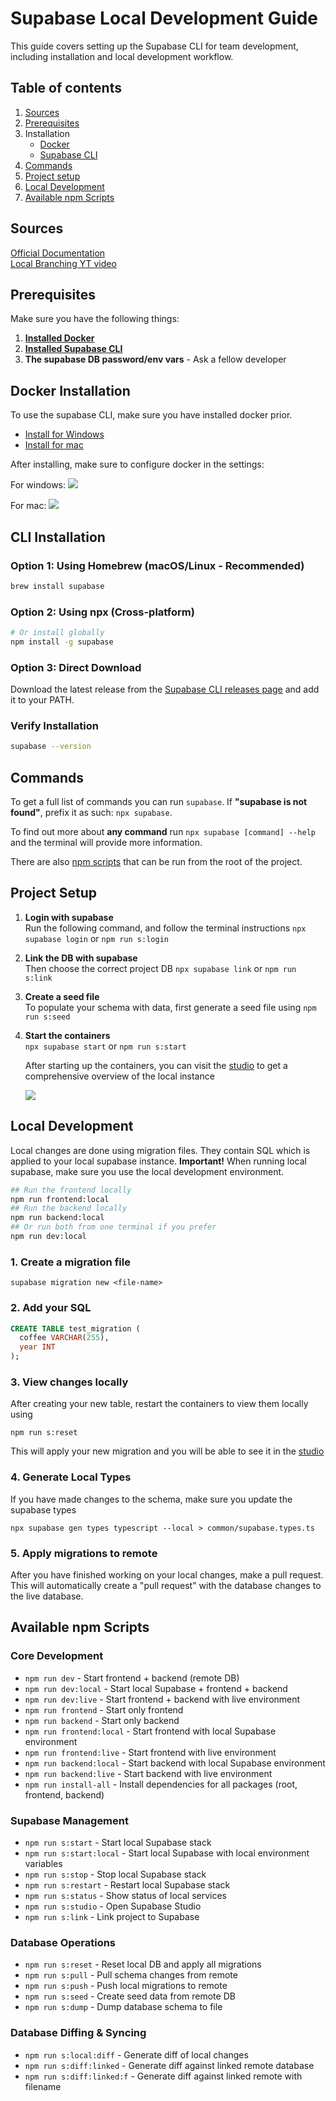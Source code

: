 # Supabase Local Development Guide
This guide covers setting up the Supabase CLI for team development, including installation and local development workflow.

## Table of contents

1. [Sources](#sources)
1. [Prerequisites](#prerequisites)
1. Installation
   - [Docker](#docker-installation)
   - [Supabase CLI](#cli-installation)
1. [Commands](#commands)
1. [Project setup](#project-setup)
1. [Local Development](#local-development)
1. [Available npm Scripts](#available-npm-scripts)

## Sources

[Official Documentation](https://supabase.com/docs/reference/cli/start)  
[Local Branching YT video](https://www.youtube.com/watch?v=N0Wb85m3YMI)

## Prerequisites

Make sure you have the following things:
1. **[Installed Docker](#docker-installation)**
1. **[Installed Supabase CLI](#cli-installation)**
1. **The supabase DB password/env vars** - Ask a fellow developer

## Docker Installation
To use the supabase CLI, make sure you have installed docker prior.  
- [Install for Windows](https://docs.docker.com/desktop/setup/install/windows-install/)   
- [Install for mac](https://docs.docker.com/desktop/setup/install/mac-install/)  

After installing, make sure to configure docker in the settings:

For windows:
![](https://supabase.com/docs/_next/image?url=%2Fdocs%2Fimg%2Fguides%2Fcli%2Fdocker-win.png&w=3840&q=75)

For mac:
![](https://supabase.com/docs/_next/image?url=%2Fdocs%2Fimg%2Fguides%2Fcli%2Fdocker-mac.png&w=3840&q=75)


## CLI Installation

### Option 1: Using Homebrew (macOS/Linux - Recommended)

```bash
brew install supabase
```

### Option 2: Using npx (Cross-platform)

```bash
# Or install globally
npm install -g supabase
```

### Option 3: Direct Download

Download the latest release from the [Supabase CLI releases page](https://github.com/supabase/cli/releases) and add it to your PATH.

### Verify Installation

```bash
supabase --version
```

## Commands

To get a full list of commands you can run `supabase`. If **"supabase is not found"**, prefix it as such: `npx supabase`.  

To find out more about **any command** run `npx supabase [command] --help` and the terminal will provide more information.

There are also [npm scripts](#available-npm-scripts) that can be run from the root of the project.

## Project Setup

1. **Login with supabase**  
   Run the following command, and follow the terminal instructions
   `npx supabase login` or `npm run s:login`

2. **Link the DB with supabase**  
   Then choose the correct project DB
   `npx supabase link` or  `npm run s:link`

3. **Create a seed file**  
   To populate your schema with data, first generate a seed file using `npm run s:seed`

3. **Start the containers**  
   `npx supabase start` or `npm run s:start`

   After starting up the containers, you can visit the [studio](http://127.0.0.1:54323) to get a comprehensive overview of the local instance

   ![](https://supabase.com/docs/img/guides/cli/local-studio.png)

## Local Development
Local changes are done using migration files. They contain SQL which is applied to your local supabase instance.  **Important!** When running local supabase, make sure you use the local development environment.
```bash
## Run the frontend locally
npm run frontend:local
## Run the backend locally 
npm run backend:local
## Or run both from one terminal if you prefer
npm run dev:local
```
### 1. Create a migration file
```
supabase migration new <file-name>
```

### 2. Add your SQL
```sql
CREATE TABLE test_migration (
  coffee VARCHAR(255),
  year INT
);
```

### 3. View changes locally
After creating your new table, restart the containers to view them locally using
```
npm run s:reset
```
This will apply your new migration and you will be able to see it in the [studio](http://127.0.0.1:54323)

### 4. Generate Local Types  
If you have made changes to the schema, make sure you update the supabase types
```
npx supabase gen types typescript --local > common/supabase.types.ts
```

### 5. Apply migrations to remote
After you have finished working on your local changes, make a pull request. This will automatically create a "pull request" with the database changes to the live database.



## Available npm Scripts

### Core Development

- `npm run dev` - Start frontend + backend (remote DB)
- `npm run dev:local` - Start local Supabase + frontend + backend
- `npm run dev:live` - Start frontend + backend with live environment
- `npm run frontend` - Start only frontend
- `npm run backend` - Start only backend
- `npm run frontend:local` - Start frontend with local Supabase environment
- `npm run frontend:live` - Start frontend with live environment
- `npm run backend:local` - Start backend with local Supabase environment
- `npm run backend:live` - Start backend with live environment
- `npm run install-all` - Install dependencies for all packages (root, frontend, backend)

### Supabase Management

- `npm run s:start` - Start local Supabase stack
- `npm run s:start:local` - Start local Supabase with local environment variables
- `npm run s:stop` - Stop local Supabase stack
- `npm run s:restart` - Restart local Supabase stack
- `npm run s:status` - Show status of local services
- `npm run s:studio` - Open Supabase Studio
- `npm run s:link` - Link project to Supabase

### Database Operations

- `npm run s:reset` - Reset local DB and apply all migrations
- `npm run s:pull` - Pull schema changes from remote
- `npm run s:push` - Push local migrations to remote
- `npm run s:seed` - Create seed data from remote DB
- `npm run s:dump` - Dump database schema to file

### Database Diffing & Syncing

- `npm run s:local:diff` - Generate diff of local changes
- `npm run s:diff:linked` - Generate diff against linked remote database
- `npm run s:diff:linked:f` - Generate diff against linked remote with filename